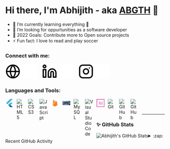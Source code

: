 # Hi there, I'm Abhijith - aka [ABGTH][website] 👋 


- 🌱 I’m currently learning everything 🤣
- 👯 I’m looking for oppurtunities as a software developer
- 🥅 2022 Goals: Contribute more to Open source projects
- ⚡ Fun fact: I love to read and play soccer

### Connect with me:

[![website](./img/globe-light.svg)](https://abgth-dev.web.app/#gh-light-mode-only)
[![website](./img/globe-dark.svg)](https://abgth-dev.web.app/#gh-dark-mode-only)
&nbsp;&nbsp;
[![website](./img/linkedin-light.svg)](https://www.linkedin.com/in/abhijith-a-356850192/#gh-light-mode-only)
[![website](./img/linkedin-dark.svg)](https://www.linkedin.com/in/abhijith-a-356850192/#gh-dark-mode-only)
&nbsp;&nbsp;
[![website](./img/instagram-light.svg)](https://instagram.com/__abgth?utm_medium=copy_link#gh-light-mode-only)
[![website](./img/instagram-dark.svg)](https://instagram.com/__abgth?utm_medium=copy_link#gh-dark-mode-only)

### Languages and Tools:

[<img align="left" alt="Flutter" width="26px" src="https://github.com/devicons/devicon/blob/v2.14.0/icons/flutter/flutter-original.svg" style="padding-right:10px;" />](https://flutter.dev/ "Flutter")
[<img align="left" alt="HTML5" width="26px" src="https://cdn.jsdelivr.net/gh/devicons/devicon/icons/html5/html5-original.svg" style="padding-right:10px;" />](https://en.wikipedia.org/wiki/HTML "HTML")
[<img align="left" alt="CSS3" width="26px" src="https://cdn.jsdelivr.net/gh/devicons/devicon/icons/css3/css3-original.svg" style="padding-right:10px;" />](https://en.wikipedia.org/wiki/CSS "CSS")
[<img align="left" alt="JavaScript" width="26px" src="https://cdn.jsdelivr.net/gh/devicons/devicon/icons/javascript/javascript-original.svg" style="padding-right:10px;" />](https://www.javascript.com/ "JavaScript")
[<img align="left" alt="Firebase" width="26px" src="https://github.com/devicons/devicon/blob/v2.14.0/icons/firebase/firebase-plain.svg" style="padding-right:10px;" />](https://firebase.google.com/ "Firebase")
[<img align="left" alt="php" width="26px" src="https://github.com/devicons/devicon/blob/v2.14.0/icons/php/php-original.svg" style="padding-right:10px;" />](https://www.phpmyadmin.net/ "PHP")
[<img align="left" alt="MySQL" width="26px" src="https://cdn.jsdelivr.net/gh/devicons/devicon/icons/mysql/mysql-original.svg" style="padding-right:10px;" />](https://www.mysql.com/ "MySQL")
[<img align="left" alt="Visual Studio Code" width="26px" src="https://cdn.jsdelivr.net/gh/devicons/devicon/icons/vscode/vscode-original.svg" style="padding-right:10px;" />](https://code.visualstudio.com/ "Visual Studio Code")
[<img align="left" alt="Adobe Xd" width="26px" src="https://github.com/devicons/devicon/blob/v2.14.0/icons/xd/xd-line.svg" style="padding-right:10px;" />](https://www.adobe.com/in/products/xd.html "Adobe Xd")
[<img align="left" alt="Git" width="26px" src="https://cdn.jsdelivr.net/gh/devicons/devicon/icons/git/git-original.svg" style="padding-right:10px;" />](https://git-scm.com/ "Git")
[<img align="left" alt="GitHub" width="26px" src="https://user-images.githubusercontent.com/3369400/139447912-e0f43f33-6d9f-45f8-be46-2df5bbc91289.png" style="padding-right:10px;" />](https://github.com/ "GitHub")
[<img align="left" alt="GitHub" width="26px" src="https://user-images.githubusercontent.com/3369400/139448065-39a229ba-4b06-434b-bc67-616e2ed80c8f.png" style="padding-right:10px;" />](https://github.com/ "GitHub")

<br />
<br />

---

### ✨ GitHub Stats

<img align="left" alt="Abhijith's GitHub Stats" src="https://github-readme-stats.vercel.app/api?username=x-abgth&show_icons=true&hide_border=false&title_color=ff652f&icon_color=FFE400&bg_color=09131B,161616&text_color=ffffff&border_color=0c1a25" />

<details>
  <summary>:zap: Recent GitHub Activity</summary>
  
<!--START_SECTION:activity-->
1. 💪 Opened PR [#1580](https://github.com/anuraghazra/github-readme-stats/pull/1580) in [anuraghazra/github-readme-stats](https://github.com/anuraghazra/github-readme-stats)
2. 🗣 Commented on [#1572](https://github.com/anuraghazra/github-readme-stats/issues/1572) in [anuraghazra/github-readme-stats](https://github.com/anuraghazra/github-readme-stats)
3. 🎉 Merged PR [#1](https://github.com/mongodb-developer/mongodb-ecommerce/pull/1) in [mongodb-developer/mongodb-ecommerce](https://github.com/mongodb-developer/mongodb-ecommerce)
4. 💪 Opened PR [#1](https://github.com/mongodb-developer/mongodb-ecommerce/pull/1) in [mongodb-developer/mongodb-ecommerce](https://github.com/mongodb-developer/mongodb-ecommerce)
5. 🗣 Commented on [#1572](https://github.com/anuraghazra/github-readme-stats/issues/1572) in [anuraghazra/github-readme-stats](https://github.com/anuraghazra/github-readme-stats)
<!--END_SECTION:activity-->

</details>

[website]: https://abgth-dev.web.app/
[instagram]: https://instagram.com/__abgth?utm_medium=copy_link
[linkedin]: https://www.linkedin.com/in/abhijith-a-356850192/
